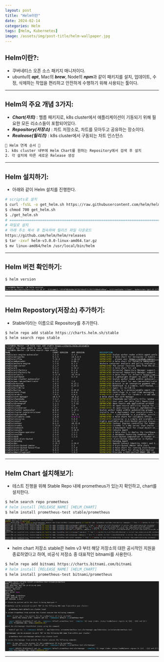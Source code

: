 ```yaml
---
layout: post
title: "Helm이란"
date: 2024-02-14
categories: Helm
tags: [Helm, Kubernetes]
image: /assets/img/post-title/helm-wallpaper.jpg
---
```


## Helm이란?:
- 쿠버네티스 오픈 소스 패키지 매니저이다.
- ubuntu의 ***apt***, Mac의 ***brew***, Node의 ***npm***과 같이 패키지를 설치, 업데이트, 수정, 삭제하는 작업을 편리하고 안전하게 수행하기 위해 사용되는 툴이다.

* * *

## Helm의 주요 개념 3가지:
- ***Chart(차트)*** : 헬름 패키지로, k8s cluster에서 애플리케이션이 기동되기 위해 필요한 모든 리소스들이 포함되어있다.
- ***Repository(저장소)*** : 차트 저장소로, 차트를 모아두고 공유하는 장소이다.
- ***Realease(릴리즈)*** : k8s cluster에서 구동되는 차트 인스턴스
```html
🙌 Helm 연계 순서 🙌
1. k8s cluster 내부에 Helm Chart를 원하는 Repository에서 검색 후 설치
2. 각 설치에 따른 새로운 Release 생성
```

* * *

## Helm 설치하기:
- 아래와 같이 Helm 설치를 진행한다.
```bash
# scripts로 설치
$ curl -fsSL -o get_helm.sh https://raw.githubusercontent.com/helm/helm/master/scripts/get-helm-3
$ chmod 700 get_helm.sh
$ ./get_helm.sh
# ===========================================================================================
# 파일로 설치
# 아래 주소 복사 후 접속하여 릴리즈 파일 다운로드
https://github.com/helm/helm/releases
$ tar -zxvf helm-v3.0.0-linux-amd64.tar.gz
$ mv linux-amd64/helm /usr/local/bin/helm
```

* * *

## Helm 버전 확인하기:
```bash
$ helm version
```
![Helm 버전 확인](/assets/img/post/kubernetes/Helm%20버전%20확인.png)

* * *

## Helm Repostory(저장소) 추가하기:
- Stable이라는 이름으로 Repository를 추가한다.

```bash
$ helm repo add stable https://charts.helm.sh/stable
$ helm search repo stable
```
![Helm Repository 목록](/assets/img/post/kubernetes/Helm%20Repository%20목록.png)

* * *

## Helm Chart 설치해보기:
- 테스트 진행을 위해 Stable Repo 내에 prometheus가 있는지 확인하고, chart를 설치한다.

```bash
$ helm search repo prometheus
# helm install [RELEASE_NAME] [HELM_CHART]
$ helm install prometheus-test stable/prometheus
```
![Helm repo stable 에러 발생](/assets/img/post/kubernetes/Helm%20repo%20stable%20에러%20발생.png)

- helm chart 저장소 stable은 helm v3 부터 해당 저장소의 대한 공시적인 지원을 종료하였다고 하여, 비공식 저장소 중 대표적인 bitnami를 사용한다.

```bash
$ helm repo add bitnami https://charts.bitnami.com/bitnami
# helm install [RELEASE_NAME] [HELM_CHART]
$ helm install prometheus-test bitnami/prometheus
```
![Helm chart 저장소 변경 후 prometheus 설치](/assets/img/post/kubernetes/Helm%20chart%20저장소%20변경%20후%20prometheus%20설치.png)

* * *